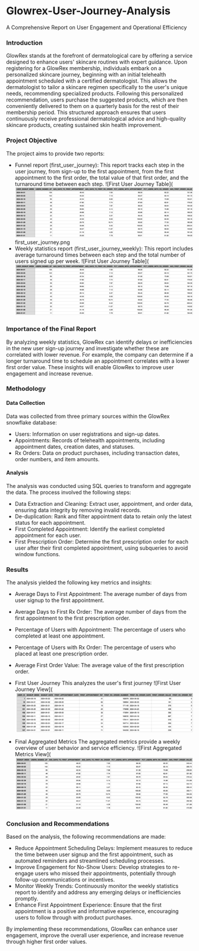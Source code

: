 # Glowrex-User-Journey-Analysis
A Comprehensive Report on User Engagement and Operational Efficiency

### Introduction
GlowRex stands at the forefront of dermatological care by offering a service designed to enhance users' skincare routines with expert guidance. Upon registering for a GlowRex membership, individuals embark on a personalized skincare journey, beginning with an initial telehealth appointment scheduled with a certified dermatologist. This allows the dermatologist to tailor a skincare regimen specifically to the user's unique needs, recommending specialized products. Following this personalized recommendation, users purchase the suggested products, which are then conveniently delivered to them on a quarterly basis for the rest of their membership period. This structured approach ensures that users continuously receive professional dermatological advice and high-quality skincare products, creating sustained skin health improvement.

### Project Objective
The project aims to provide two reports:

- Funnel report (first_user_journey): This report tracks each step in the user journey, from sign-up to the first appointment, from the first appointment to the first order, the total value of that first order, and the turnaround time between each step.
![First User Journey Table](![First User Journey Table](https://github.com/Feyisayo0/HealthTech-Company-User-Journey-Analysis/blob/main/first_user_journey_weekly.png)
first_user_journey.png
- Weekly statistics report (first_user_journey_weekly): This report includes average turnaround times between each step and the total number of users signed up per week.
  ![First User Journey Table](![First User Journey Table](https://github.com/Feyisayo0/HealthTech-Company-User-Journey-Analysis/blob/main/first_user_journey_weekly.png)

### Importance of the Final Report
By analyzing weekly statistics, GlowRex can identify delays or inefficiencies in the new user sign-up journey and investigate whether these are correlated with lower revenue. For example, the company can determine if a longer turnaround time to schedule an appointment correlates with a lower first order value. These insights will enable GlowRex to improve user engagement and increase revenue.

### Methodology
#### Data Collection
Data was collected from three primary sources within the GlowRex snowflake database:
- Users: Information on user registrations and sign-up dates.
- Appointments: Records of telehealth appointments, including appointment dates, creation dates, and statuses.
- Rx Orders: Data on product purchases, including transaction dates, order numbers, and item amounts.
#### Analysis
The analysis was conducted using SQL queries to transform and aggregate the data. The process involved the following steps:
- Data Extraction and Cleaning: Extract user, appointment, and order data, ensuring data integrity by removing invalid records.
- De-duplication: Rank and filter appointment data to retain only the latest status for each appointment.
- First Completed Appointment: Identify the earliest completed appointment for each user.
- First Prescription Order: Determine the first prescription order for each user after their first completed appointment, using subqueries to avoid window functions.

### Results
The analysis yielded the following key metrics and insights:
- Average Days to First Appointment: The average number of days from user signup to the first appointment.
- Average Days to First Rx Order: The average number of days from the first appointment to the first prescription order.
- Percentage of Users with Appointment: The percentage of users who completed at least one appointment.
- Percentage of Users with Rx Order: The percentage of users who placed at least one prescription order.
- Average First Order Value: The average value of the first prescription order.

- First User Journey
This analyzes the user's first journey
![First User Journey View](![First User Journey View](https://github.com/Feyisayo0/HealthTech-Company-User-Journey-Analysis/blob/main/Screenshot%202024-05-21%20at%2001.40.56.png)

- Final Aggregated Metrics
The aggregated metrics provide a weekly overview of user behavior and service efficiency.
![First Aggregated Metrics View](![Final Aggregated Metrics View](https://github.com/Feyisayo0/HealthTech-Company-User-Journey-Analysis/blob/main/Screenshot%202024-05-21%20at%2001.41.44.png)

### Conclusion and Recommendations
Based on the analysis, the following recommendations are made:
- Reduce Appointment Scheduling Delays: Implement measures to reduce the time between user signup and the first appointment, such as automated reminders and streamlined scheduling processes.
- Improve Engagement for No-Show Users: Develop strategies to re-engage users who missed their appointments, potentially through follow-up communications or incentives.
- Monitor Weekly Trends: Continuously monitor the weekly statistics report to identify and address any emerging delays or inefficiencies promptly.
- Enhance First Appointment Experience: Ensure that the first appointment is a positive and informative experience, encouraging users to follow through with product purchases.

By implementing these recommendations, GlowRex can enhance user engagement, improve the overall user experience, and increase revenue through higher first order values.

